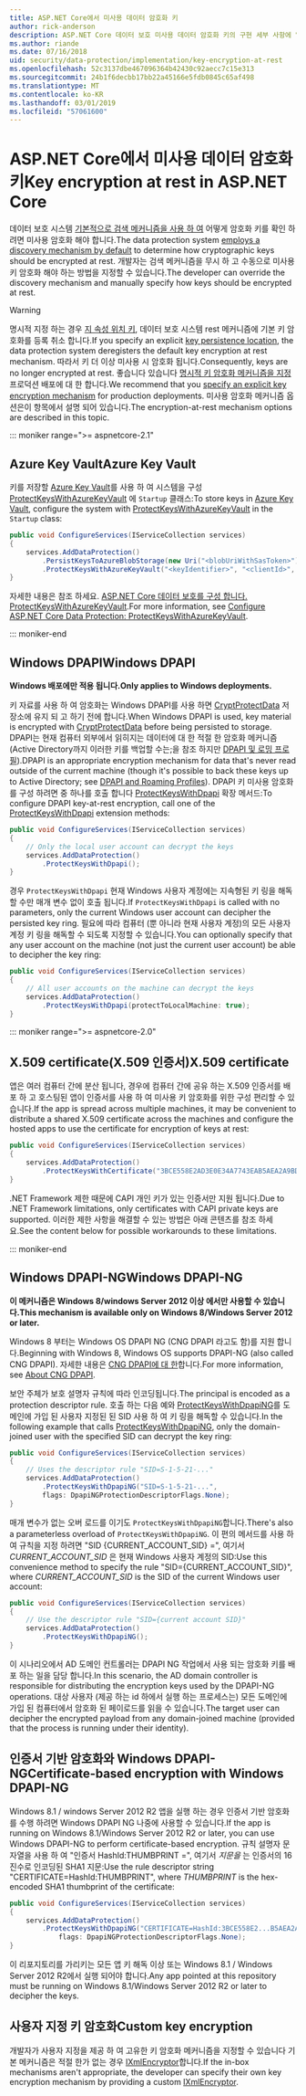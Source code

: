 ```yaml
---
title: ASP.NET Core에서 미사용 데이터 암호화 키
author: rick-anderson
description: ASP.NET Core 데이터 보호 미사용 데이터 암호화 키의 구현 세부 사항에 알아봅니다.
ms.author: riande
ms.date: 07/16/2018
uid: security/data-protection/implementation/key-encryption-at-rest
ms.openlocfilehash: 52c3137dbe467096364b42430c92aecc7c15e313
ms.sourcegitcommit: 24b1f6decbb17bb22a45166e5fdb0845c65af498
ms.translationtype: MT
ms.contentlocale: ko-KR
ms.lasthandoff: 03/01/2019
ms.locfileid: "57061600"
---
```

# <a name="key-encryption-at-rest-in-aspnet-core"></a><span data-ttu-id="16db6-103">ASP.NET Core에서 미사용 데이터 암호화 키</span><span class="sxs-lookup"><span data-stu-id="16db6-103">Key encryption at rest in ASP.NET Core</span></span>

<span data-ttu-id="16db6-104">데이터 보호 시스템 [기본적으로 검색 메커니즘을 사용 하 여](xref:security/data-protection/configuration/default-settings) 어떻게 암호화 키를 확인 하려면 미사용 암호화 해야 합니다.</span><span class="sxs-lookup"><span data-stu-id="16db6-104">The data protection system [employs a discovery mechanism by default](xref:security/data-protection/configuration/default-settings) to determine how cryptographic keys should be encrypted at rest.</span></span> <span data-ttu-id="16db6-105">개발자는 검색 메커니즘을 무시 하 고 수동으로 미사용 키 암호화 해야 하는 방법을 지정할 수 있습니다.</span><span class="sxs-lookup"><span data-stu-id="16db6-105">The developer can override the discovery mechanism and manually specify how keys should be encrypted at rest.</span></span>

> [!WARNING]
> <span data-ttu-id="16db6-106">명시적 지정 하는 경우 [지 속성 위치 키](xref:security/data-protection/implementation/key-storage-providers), 데이터 보호 시스템 rest 메커니즘에 기본 키 암호화를 등록 취소 합니다.</span><span class="sxs-lookup"><span data-stu-id="16db6-106">If you specify an explicit [key persistence location](xref:security/data-protection/implementation/key-storage-providers), the data protection system deregisters the default key encryption at rest mechanism.</span></span> <span data-ttu-id="16db6-107">따라서 키 더 이상 미사용 시 암호화 됩니다.</span><span class="sxs-lookup"><span data-stu-id="16db6-107">Consequently, keys are no longer encrypted at rest.</span></span> <span data-ttu-id="16db6-108">좋습니다 있습니다 [명시적 키 암호화 메커니즘을 지정](xref:security/data-protection/implementation/key-encryption-at-rest) 프로덕션 배포에 대 한 합니다.</span><span class="sxs-lookup"><span data-stu-id="16db6-108">We recommend that you [specify an explicit key encryption mechanism](xref:security/data-protection/implementation/key-encryption-at-rest) for production deployments.</span></span> <span data-ttu-id="16db6-109">미사용 암호화 메커니즘 옵션은이 항목에서 설명 되어 있습니다.</span><span class="sxs-lookup"><span data-stu-id="16db6-109">The encryption-at-rest mechanism options are described in this topic.</span></span>

::: moniker range=">= aspnetcore-2.1"

## <a name="azure-key-vault"></a><span data-ttu-id="16db6-110">Azure Key Vault</span><span class="sxs-lookup"><span data-stu-id="16db6-110">Azure Key Vault</span></span>

<span data-ttu-id="16db6-111">키를 저장할 [Azure Key Vault](https://azure.microsoft.com/services/key-vault/)를 사용 하 여 시스템을 구성 [ProtectKeysWithAzureKeyVault](/dotnet/api/microsoft.aspnetcore.dataprotection.azuredataprotectionbuilderextensions.protectkeyswithazurekeyvault) 에 `Startup` 클래스:</span><span class="sxs-lookup"><span data-stu-id="16db6-111">To store keys in [Azure Key Vault](https://azure.microsoft.com/services/key-vault/), configure the system with [ProtectKeysWithAzureKeyVault](/dotnet/api/microsoft.aspnetcore.dataprotection.azuredataprotectionbuilderextensions.protectkeyswithazurekeyvault) in the `Startup` class:</span></span>

```csharp
public void ConfigureServices(IServiceCollection services)
{
    services.AddDataProtection()
        .PersistKeysToAzureBlobStorage(new Uri("<blobUriWithSasToken>"))
        .ProtectKeysWithAzureKeyVault("<keyIdentifier>", "<clientId>", "<clientSecret>");
}
```

<span data-ttu-id="16db6-112">자세한 내용은 참조 하세요. [ASP.NET Core 데이터 보호를 구성 합니다. ProtectKeysWithAzureKeyVault](xref:security/data-protection/configuration/overview#protectkeyswithazurekeyvault).</span><span class="sxs-lookup"><span data-stu-id="16db6-112">For more information, see [Configure ASP.NET Core Data Protection: ProtectKeysWithAzureKeyVault](xref:security/data-protection/configuration/overview#protectkeyswithazurekeyvault).</span></span>

::: moniker-end

## <a name="windows-dpapi"></a><span data-ttu-id="16db6-113">Windows DPAPI</span><span class="sxs-lookup"><span data-stu-id="16db6-113">Windows DPAPI</span></span>

<span data-ttu-id="16db6-114">**Windows 배포에만 적용 됩니다.**</span><span class="sxs-lookup"><span data-stu-id="16db6-114">**Only applies to Windows deployments.**</span></span>

<span data-ttu-id="16db6-115">키 자료를 사용 하 여 암호화는 Windows DPAPI를 사용 하면 [CryptProtectData](/windows/desktop/api/dpapi/nf-dpapi-cryptprotectdata) 저장소에 유지 되 고 하기 전에 합니다.</span><span class="sxs-lookup"><span data-stu-id="16db6-115">When Windows DPAPI is used, key material is encrypted with [CryptProtectData](/windows/desktop/api/dpapi/nf-dpapi-cryptprotectdata) before being persisted to storage.</span></span> <span data-ttu-id="16db6-116">DPAPI는 현재 컴퓨터 외부에서 읽히지는 데이터에 대 한 적절 한 암호화 메커니즘 (Active Directory까지 이러한 키를 백업할 수는;을 참조 하지만 [DPAPI 및 로밍 프로필](https://support.microsoft.com/kb/309408/#6)).</span><span class="sxs-lookup"><span data-stu-id="16db6-116">DPAPI is an appropriate encryption mechanism for data that's never read outside of the current machine (though it's possible to back these keys up to Active Directory; see [DPAPI and Roaming Profiles](https://support.microsoft.com/kb/309408/#6)).</span></span> <span data-ttu-id="16db6-117">DPAPI 키 미사용 암호화를 구성 하려면 중 하나를 호출 합니다 [ProtectKeysWithDpapi](/dotnet/api/microsoft.aspnetcore.dataprotection.dataprotectionbuilderextensions.protectkeyswithdpapi) 확장 메서드:</span><span class="sxs-lookup"><span data-stu-id="16db6-117">To configure DPAPI key-at-rest encryption, call one of the [ProtectKeysWithDpapi](/dotnet/api/microsoft.aspnetcore.dataprotection.dataprotectionbuilderextensions.protectkeyswithdpapi) extension methods:</span></span>

```csharp
public void ConfigureServices(IServiceCollection services)
{
    // Only the local user account can decrypt the keys
    services.AddDataProtection()
        .ProtectKeysWithDpapi();
}
```

<span data-ttu-id="16db6-118">경우 `ProtectKeysWithDpapi` 현재 Windows 사용자 계정에는 지속형된 키 링을 해독할 수만 매개 변수 없이 호출 됩니다.</span><span class="sxs-lookup"><span data-stu-id="16db6-118">If `ProtectKeysWithDpapi` is called with no parameters, only the current Windows user account can decipher the persisted key ring.</span></span> <span data-ttu-id="16db6-119">필요에 따라 컴퓨터 (뿐 아니라 현재 사용자 계정)의 모든 사용자 계정 키 링을 해독할 수 되도록 지정할 수 있습니다.</span><span class="sxs-lookup"><span data-stu-id="16db6-119">You can optionally specify that any user account on the machine (not just the current user account) be able to decipher the key ring:</span></span>

```csharp
public void ConfigureServices(IServiceCollection services)
{
    // All user accounts on the machine can decrypt the keys
    services.AddDataProtection()
        .ProtectKeysWithDpapi(protectToLocalMachine: true);
}
```

::: moniker range=">= aspnetcore-2.0"

## <a name="x509-certificate"></a><span data-ttu-id="16db6-120">X.509 certificate(X.509 인증서)</span><span class="sxs-lookup"><span data-stu-id="16db6-120">X.509 certificate</span></span>

<span data-ttu-id="16db6-121">앱은 여러 컴퓨터 간에 분산 됩니다, 경우에 컴퓨터 간에 공유 하는 X.509 인증서를 배포 하 고 호스팅된 앱이 인증서를 사용 하 여 미사용 키 암호화를 위한 구성 편리할 수 있습니다.</span><span class="sxs-lookup"><span data-stu-id="16db6-121">If the app is spread across multiple machines, it may be convenient to distribute a shared X.509 certificate across the machines and configure the hosted apps to use the certificate for encryption of keys at rest:</span></span>

```csharp
public void ConfigureServices(IServiceCollection services)
{
    services.AddDataProtection()
        .ProtectKeysWithCertificate("3BCE558E2AD3E0E34A7743EAB5AEA2A9BD2575A0");
}
```

<span data-ttu-id="16db6-122">.NET Framework 제한 때문에 CAPI 개인 키가 있는 인증서만 지원 됩니다.</span><span class="sxs-lookup"><span data-stu-id="16db6-122">Due to .NET Framework limitations, only certificates with CAPI private keys are supported.</span></span> <span data-ttu-id="16db6-123">이러한 제한 사항을 해결할 수 있는 방법은 아래 콘텐츠를 참조 하세요.</span><span class="sxs-lookup"><span data-stu-id="16db6-123">See the content below for possible workarounds to these limitations.</span></span>

::: moniker-end

## <a name="windows-dpapi-ng"></a><span data-ttu-id="16db6-124">Windows DPAPI-NG</span><span class="sxs-lookup"><span data-stu-id="16db6-124">Windows DPAPI-NG</span></span>

<span data-ttu-id="16db6-125">**이 메커니즘은 Windows 8/windows Server 2012 이상 에서만 사용할 수 있습니다.**</span><span class="sxs-lookup"><span data-stu-id="16db6-125">**This mechanism is available only on Windows 8/Windows Server 2012 or later.**</span></span>

<span data-ttu-id="16db6-126">Windows 8 부터는 Windows OS DPAPI NG (CNG DPAPI 라고도 함)를 지원 합니다.</span><span class="sxs-lookup"><span data-stu-id="16db6-126">Beginning with Windows 8, Windows OS supports DPAPI-NG (also called CNG DPAPI).</span></span> <span data-ttu-id="16db6-127">자세한 내용은 [CNG DPAPI에 대 한](/windows/desktop/SecCNG/cng-dpapi)합니다.</span><span class="sxs-lookup"><span data-stu-id="16db6-127">For more information, see [About CNG DPAPI](/windows/desktop/SecCNG/cng-dpapi).</span></span>

<span data-ttu-id="16db6-128">보안 주체가 보호 설명자 규칙에 따라 인코딩됩니다.</span><span class="sxs-lookup"><span data-stu-id="16db6-128">The principal is encoded as a protection descriptor rule.</span></span> <span data-ttu-id="16db6-129">호출 하는 다음 예와 [ProtectKeysWithDpapiNG](/dotnet/api/microsoft.aspnetcore.dataprotection.dataprotectionbuilderextensions.protectkeyswithdpaping)를 도메인에 가입 된 사용자 지정된 된 SID 사용 하 여 키 링을 해독할 수 있습니다.</span><span class="sxs-lookup"><span data-stu-id="16db6-129">In the following example that calls [ProtectKeysWithDpapiNG](/dotnet/api/microsoft.aspnetcore.dataprotection.dataprotectionbuilderextensions.protectkeyswithdpaping), only the domain-joined user with the specified SID can decrypt the key ring:</span></span>

```csharp
public void ConfigureServices(IServiceCollection services)
{
    // Uses the descriptor rule "SID=S-1-5-21-..."
    services.AddDataProtection()
        .ProtectKeysWithDpapiNG("SID=S-1-5-21-...",
        flags: DpapiNGProtectionDescriptorFlags.None);
}
```

<span data-ttu-id="16db6-130">매개 변수가 없는 오버 로드를 이기도 `ProtectKeysWithDpapiNG`합니다.</span><span class="sxs-lookup"><span data-stu-id="16db6-130">There's also a parameterless overload of `ProtectKeysWithDpapiNG`.</span></span> <span data-ttu-id="16db6-131">이 편의 메서드를 사용 하 여 규칙을 지정 하려면 "SID {CURRENT_ACCOUNT_SID} =", 여기서 *CURRENT_ACCOUNT_SID* 은 현재 Windows 사용자 계정의 SID:</span><span class="sxs-lookup"><span data-stu-id="16db6-131">Use this convenience method to specify the rule "SID={CURRENT_ACCOUNT_SID}", where *CURRENT_ACCOUNT_SID* is the SID of the current Windows user account:</span></span>

```csharp
public void ConfigureServices(IServiceCollection services)
{
    // Use the descriptor rule "SID={current account SID}"
    services.AddDataProtection()
        .ProtectKeysWithDpapiNG();
}
```

<span data-ttu-id="16db6-132">이 시나리오에서 AD 도메인 컨트롤러는 DPAPI NG 작업에서 사용 되는 암호화 키를 배포 하는 일을 담당 합니다.</span><span class="sxs-lookup"><span data-stu-id="16db6-132">In this scenario, the AD domain controller is responsible for distributing the encryption keys used by the DPAPI-NG operations.</span></span> <span data-ttu-id="16db6-133">대상 사용자 (제공 하는 id 하에서 실행 하는 프로세스는) 모든 도메인에 가입 된 컴퓨터에서 암호화 된 페이로드를 읽을 수 있습니다.</span><span class="sxs-lookup"><span data-stu-id="16db6-133">The target user can decipher the encrypted payload from any domain-joined machine (provided that the process is running under their identity).</span></span>

## <a name="certificate-based-encryption-with-windows-dpapi-ng"></a><span data-ttu-id="16db6-134">인증서 기반 암호화와 Windows DPAPI-NG</span><span class="sxs-lookup"><span data-stu-id="16db6-134">Certificate-based encryption with Windows DPAPI-NG</span></span>

<span data-ttu-id="16db6-135">Windows 8.1 / windows Server 2012 R2 앱을 실행 하는 경우 인증서 기반 암호화를 수행 하려면 Windows DPAPI NG 나중에 사용할 수 있습니다.</span><span class="sxs-lookup"><span data-stu-id="16db6-135">If the app is running on Windows 8.1/Windows Server 2012 R2 or later, you can use Windows DPAPI-NG to perform certificate-based encryption.</span></span> <span data-ttu-id="16db6-136">규칙 설명자 문자열을 사용 하 여 "인증서 HashId:THUMBPRINT =", 여기서 *지문을* 는 인증서의 16 진수로 인코딩된 SHA1 지문:</span><span class="sxs-lookup"><span data-stu-id="16db6-136">Use the rule descriptor string "CERTIFICATE=HashId:THUMBPRINT", where *THUMBPRINT* is the hex-encoded SHA1 thumbprint of the certificate:</span></span>

```csharp
public void ConfigureServices(IServiceCollection services)
{
    services.AddDataProtection()
        .ProtectKeysWithDpapiNG("CERTIFICATE=HashId:3BCE558E2...B5AEA2A9BD2575A0",
            flags: DpapiNGProtectionDescriptorFlags.None);
}
```

<span data-ttu-id="16db6-137">이 리포지토리를 가리키는 모든 앱 키 해독 이상 또는 Windows 8.1 / Windows Server 2012 R2에서 실행 되어야 합니다.</span><span class="sxs-lookup"><span data-stu-id="16db6-137">Any app pointed at this repository must be running on Windows 8.1/Windows Server 2012 R2 or later to decipher the keys.</span></span>

## <a name="custom-key-encryption"></a><span data-ttu-id="16db6-138">사용자 지정 키 암호화</span><span class="sxs-lookup"><span data-stu-id="16db6-138">Custom key encryption</span></span>

<span data-ttu-id="16db6-139">개발자가 사용자 지정을 제공 하 여 고유한 키 암호화 메커니즘을 지정할 수 있습니다 기본 메커니즘은 적절 한가 없는 경우 [IXmlEncryptor](/dotnet/api/microsoft.aspnetcore.dataprotection.xmlencryption.ixmlencryptor)합니다.</span><span class="sxs-lookup"><span data-stu-id="16db6-139">If the in-box mechanisms aren't appropriate, the developer can specify their own key encryption mechanism by providing a custom [IXmlEncryptor](/dotnet/api/microsoft.aspnetcore.dataprotection.xmlencryption.ixmlencryptor).</span></span>
